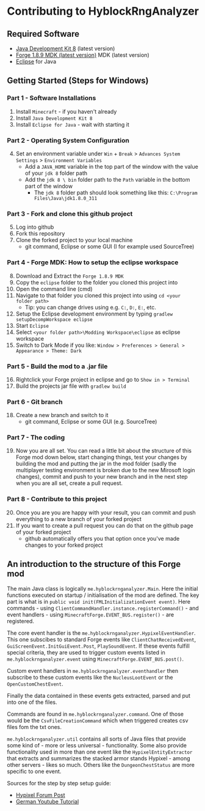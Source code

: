 # Contributing to HyblockRngAnalyzer

## Required Software
- [Java Development Kit 8](https://www.oracle.com/java/technologies/downloads/#java8-windows) (latest version)
- [Forge 1.8.9 MDK (latest version)](https://files.minecraftforge.net/net/minecraftforge/forge/index_1.8.9.html) MDK (latest version)
- [Eclipse](https://www.eclipse.org/downloads/) for Java

## Getting Started (Steps for Windows)
### Part 1 - Software Installations
1. Install `Minecraft` - if you haven't already
2. Install `Java Development Kit 8`
3. Install `Eclipse for Java` - wait with starting it
### Part 2 - Operating System Configuration
4. Set an environment variable under `Win` + `Break` > `Advances System Settings` > `Environment Variables` 
    - Add a `JAVA_HOME` variable in the top part of the window with the value of your `jdk 8` folder path
    - Add the `jdk 8 \ bin` folder path to the `Path` variable in the bottom part of the window
        - The `jdk 8` folder path should look something like this: `C:\Program Files\Java\jdk1.8.0_311`
### Part 3 - Fork and clone this github project
5. Log into github
6. Fork this repository
7. Clone the forked project to your local machine 
    - git command, Eclipse or some GUI (I for example used SourceTree)
### Part 4 - Forge MDK: How to setup the eclipse workspace
8. Download and Extract the `Forge 1.8.9 MDK`
9. Copy the `eclipse` folder to the folder you cloned this project into
10. Open the command line (cmd) 
11. Navigate to that folder you cloned this project into using `cd <your folder path>`
    - Tip: you can change drives using e.g. `C:`, `D:`, `E:`, etc.
12. Setup the Eclipse development environment by typing `gradlew setupDecompWorkspace eclipse`
13. Start `Eclipse`
14. Select `<your folder path>\Modding Workspace\eclipse` as eclipse workspace
15. Switch to Dark Mode if you like: `Window > Preferences > General > Appearance > Theme: Dark`
### Part 5 - Build the mod to a .jar file
16. Rightclick your Forge project in eclipse and go to `Show in > Terminal`
17. Build the projects jar file with `gradlew build`
### Part 6 - Git branch
18. Create a new branch and switch to it
    - git command, Eclipse or some GUI (e.g. SourceTree)
### Part 7 - The coding
19. Now you are all set. You can read a little bit about the structure of this Forge mod down below, start changing things, test your changes by building the mod and putting the jar in the mod folder (sadly the multiplayer testing environment is broken due to the new Mirosoft login changes), commit and push to your new branch and in the next step when you are all set, create a pull request.
### Part 8 - Contribute to this project
20. Once you are you are happy with your result, you can commit and push everything to a new branch of your forked project
21. If you want to create a pull request you can do that on the github page of your forked project
    - github automatically offers you that option once you've made changes to your forked project

## An introduction to the structure of this Forge mod
The main Java class is logically `me.hyblockrnganalyzer.Main`. Here the initial functions executed on startup / initialisation of the mod are defined. The key part is what is in `public void init(FMLInitializationEvent event)`. Here commands - using `ClientCommandHandler.instance.registerCommand()` - and event handlers - using `MinecraftForge.EVENT_BUS.register()` - are registered.

The core event handler is the `me.hyblockrnganalyzer.HypixelEventHandler`. This one subscibes to standard Forge events like `ClientChatReceivedEvent`, `GuiScreenEvent.InitGuiEvent.Post`, `PlaySoundEvent`. If these events fulfill special criteria, they are used to trigger custom events listed in `me.hyblockrnganalyzer.event` using `MinecraftForge.EVENT_BUS.post()`.

Custom event handlers in `me.hyblockrnganalyzer.eventhandler` then subscribe to these custom events like the `NucleusLootEvent` or the `OpenCustomChestEvent`.

Finally the data contained in these events gets extracted, parsed and put into one of the files.

Commands are found in `me.hyblockrnganalyzer.command`. One of those would be the `CsvFileCreationCommand` which when triggered creates csv files fom the txt ones.

`me.hyblockrnganalyzer.util` contains all sorts of Java files that provide some kind of - more or less universal - functionality. Some also provide functionality used in more than one event like the `HypixelEntityExtractor` that extracts and summarizes the stacked armor stands Hypixel - among other servers - likes so much. Others like the `DungeonChestStatus` are more specific to one event.

Sources for the step by step setup guide:
- [Hypixel Forum Post](https://hypixel.net/threads/guide-how-to-start-create-coding-minecraft-forge-mods.551741/#post-5352380)
- [German Youtube Tutorial](https://www.youtube.com/watch?v=6YS-ExDnrjg) 
